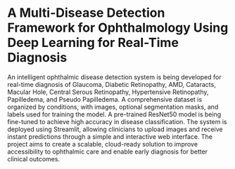 # A Multi-Disease Detection Framework for Ophthalmology Using Deep Learning for Real-Time Diagnosis
An intelligent ophthalmic disease detection system is being developed for real-time diagnosis of Glaucoma, Diabetic Retinopathy, AMD, Cataracts, Macular Hole, Central Serous Retinopathy, Hypertensive Retinopathy, Papilledema, and Pseudo Papilledema.
A comprehensive dataset is organized by conditions, with images, optional segmentation masks, and labels used for training the model.
A pre-trained ResNet50 model is being fine-tuned to achieve high accuracy in disease classification.
The system is deployed using Streamlit, allowing clinicians to upload images and receive instant predictions through a simple and interactive web interface.
The project aims to create a scalable, cloud-ready solution to improve accessibility to ophthalmic care and enable early diagnosis for better clinical outcomes. 
